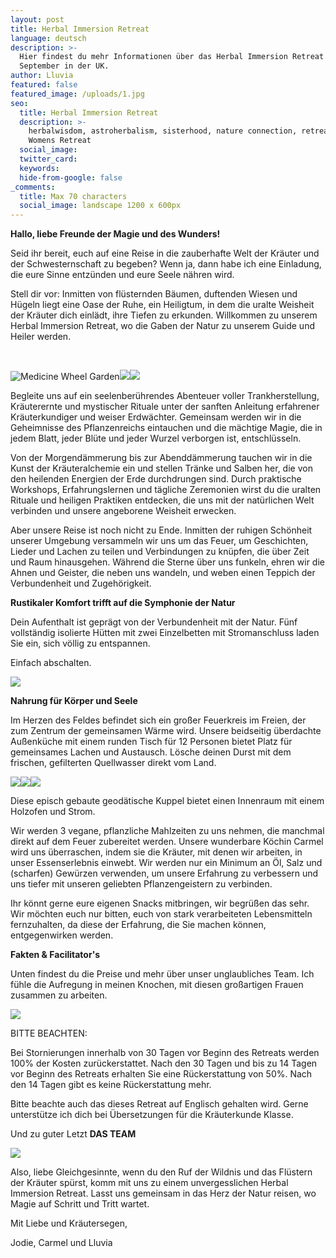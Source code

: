 ```yaml
---
layout: post
title: Herbal Immersion Retreat
language: deutsch
description: >-
  Hier findest du mehr Informationen über das Herbal Immersion Retreat in
  September in der UK.
author: Lluvia
featured: false
featured_image: /uploads/1.jpg
seo:
  title: Herbal Immersion Retreat
  description: >-
    herbalwisdom, astroherbalism, sisterhood, nature connection, retreat, UK,
    Womens Retreat
  social_image:
  twitter_card:
  keywords:
  hide-from-google: false
_comments:
  title: Max 70 characters
  social_image: landscape 1200 x 600px
---
```

**Hallo, liebe Freunde der Magie und des Wunders!**

Seid ihr bereit, euch auf eine Reise in die zauberhafte Welt der Kräuter und der Schwesternschaft zu begeben? Wenn ja, dann habe ich eine Einladung, die eure Sinne entzünden und eure Seele nähren wird.

Stell dir vor: Inmitten von flüsternden Bäumen, duftenden Wiesen und Hügeln liegt eine Oase der Ruhe, ein Heiligtum, in dem die uralte Weisheit der Kräuter dich einlädt, ihre Tiefen zu erkunden. Willkommen zu unserem Herbal Immersion Retreat, wo die Gaben der Natur zu unserem Guide und Heiler werden.

&nbsp;

![Medicine Wheel Garden](/uploads/mandala-2022-1.jpeg)![](/uploads/iachusol-enaid-towards-valley-1.jpg)![](/uploads/tree-in-corner-of-valley-2.jpg)

Begleite uns auf ein seelenberührendes Abenteuer voller Trankherstellung, Kräuterernte und mystischer Rituale unter der sanften Anleitung erfahrener Kräuterkundiger und weiser Erdwächter. Gemeinsam werden wir in die Geheimnisse des Pflanzenreichs eintauchen und die mächtige Magie, die in jedem Blatt, jeder Blüte und jeder Wurzel verborgen ist, entschlüsseln.

Von der Morgendämmerung bis zur Abenddämmerung tauchen wir in die Kunst der Kräuteralchemie ein und stellen Tränke und Salben her, die von den heilenden Energien der Erde durchdrungen sind. Durch praktische Workshops, Erfahrungslernen und tägliche Zeremonien wirst du die uralten Rituale und heiligen Praktiken entdecken, die uns mit der natürlichen Welt verbinden und unsere angeborene Weisheit erwecken.

Aber unsere Reise ist noch nicht zu Ende. Inmitten der ruhigen Schönheit unserer Umgebung versammeln wir uns um das Feuer, um Geschichten, Lieder und Lachen zu teilen und Verbindungen zu knüpfen, die über Zeit und Raum hinausgehen. Während die Sterne über uns funkeln, ehren wir die Ahnen und Geister, die neben uns wandeln, und weben einen Teppich der Verbundenheit und Zugehörigkeit.

**Rustikaler Komfort trifft auf die Symphonie der Natur**

Dein Aufenthalt ist geprägt von der Verbundenheit mit der Natur. Fünf vollständig isolierte Hütten mit zwei Einzelbetten mit Stromanschluss laden Sie ein, sich völlig zu entspannen.

Einfach abschalten.

![](/uploads/inside-hydrangea-pod.jpg)

**Nahrung für Körper und Seele**

Im Herzen des Feldes befindet sich ein großer Feuerkreis im Freien, der zum Zentrum der gemeinsamen Wärme wird. Unsere beidseitig überdachte Außenküche mit einem runden Tisch für 12 Personen bietet Platz für gemeinsames Lachen und Austausch. Lösche deinen Durst mit dem frischen, gefilterten Quellwasser direkt vom Land.

![](/uploads/kitchen-large-pano.jpg)![](/uploads/whatsapp-image-2024-04-28-at-18-09-48-2.jpeg)![](/uploads/whatsapp-image-2024-04-28-at-18-09-45.jpeg)

Diese episch gebaute geodätische Kuppel bietet einen Innenraum mit einem Holzofen und Strom.

Wir werden 3 vegane, pflanzliche Mahlzeiten zu uns nehmen, die manchmal direkt auf dem Feuer zubereitet werden. Unsere wunderbare Köchin Carmel wird uns überraschen, indem sie die Kräuter, mit denen wir arbeiten, in unser Essenserlebnis einwebt. Wir werden nur ein Minimum an Öl, Salz und (scharfen) Gewürzen verwenden, um unsere Erfahrung zu verbessern und uns tiefer mit unseren geliebten Pflanzengeistern zu verbinden.

Ihr könnt gerne eure eigenen Snacks mitbringen, wir begrüßen das sehr. Wir möchten euch nur bitten, euch von stark verarbeiteten Lebensmitteln fernzuhalten, da diese der Erfahrung, die Sie machen können, entgegenwirken werden.

**Fakten & Facilitator's**

Unten findest du die Preise und mehr über unser unglaubliches Team. Ich fühle die Aufregung in meinen Knochen, mit diesen großartigen Frauen zusammen zu arbeiten.

![](/uploads/6.jpg)

BITTE BEACHTEN:

Bei Stornierungen innerhalb von 30 Tagen vor Beginn des Retreats werden 100% der Kosten zurückerstattet. Nach den 30 Tagen und bis zu 14 Tagen vor Beginn des Retreats erhalten Sie eine Rückerstattung von 50%. Nach den 14 Tagen gibt es keine Rückerstattung mehr.

Bitte beachte auch das dieses Retreat auf Englisch gehalten wird. Gerne unterstütze ich dich bei Übersetzungen für die Kräuterkunde Klasse.

Und zu guter Letzt **DAS TEAM**

![](/uploads/5.jpg)

Also, liebe Gleichgesinnte, wenn du den Ruf der Wildnis und das Flüstern der Kräuter spürst, komm mit uns zu einem unvergesslichen Herbal Immersion Retreat. Lasst uns gemeinsam in das Herz der Natur reisen, wo Magie auf Schritt und Tritt wartet.

Mit Liebe und Kräutersegen,

Jodie, Carmel und Lluvia

<br>